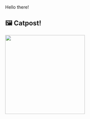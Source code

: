 Hello there!



## 🖼️ Catpost!

<sub>
    <img src="https://cdn2.thecatapi.com/images/cnm.jpg" height="256">
</sub>

